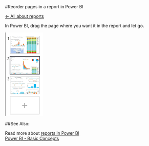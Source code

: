 <properties pageTitle="Reorder pages in a report in Power BI" description="Reorder pages in a report in Power BI" services="powerbi" documentationCenter="" authors="v-anpasi" manager="mblythe" editor=""/>
<tags ms.service="powerbi" ms.devlang="NA" ms.topic="article" ms.tgt_pltfrm="NA" ms.workload="powerbi" ms.date="06/26/2015" ms.author="v-anpasi"/>
#Reorder pages in a report in Power BI

[← All about reports](https://support.powerbi.com/knowledgebase/topics/65157-all-about-reports)

In Power BI, drag the page where you want it in the report and let go.

![](media/powerbi-service-reorder-pages-in-a-report/reorder.gif)

##See Also:

Read more about [reports in Power BI](http://support.powerbi.com/knowledgebase/articles/425684-reports-in-power-bi)  
[Power BI - Basic Concepts](http://support.powerbi.com/knowledgebase/articles/487029-power-bi-preview-basic-concepts)